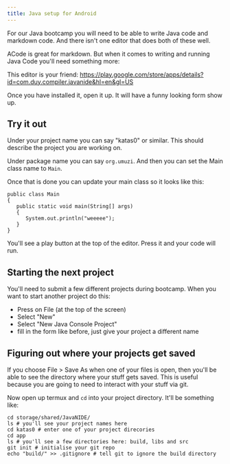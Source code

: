 ```yaml
---
title: Java setup for Android
---
```


For our Java bootcamp you will need to be able to write Java code and markdown code. And there isn't one editor that does both of these well.

ACode is great for markdown. But when it comes to writing and running Java Code you'll need something more:

This editor is your friend: https://play.google.com/store/apps/details?id=com.duy.compiler.javanide&hl=en&gl=US

Once you have installed it, open it up. It will have a funny looking form show up. 

## Try it out

Under your project name you can say "katas0" or similar. This should describe the project you are working on.

Under package name you can say `org.umuzi`. And then you can set the Main class name to `Main`.

Once that is done you can update your main class so it looks like this:

```
public class Main
{
   public static void main(String[] args)
   {
      System.out.println("weeeee");
   }
}
```

You'll see a play button at the top of the editor. Press it and your code will run.

## Starting the next project

You'll need to submit a few different projects during bootcamp. When you want to start another project do this:

- Press on File (at the top of the screen)
- Select "New"
- Select "New Java Console Project"
- fill in the form like before, just give your project a different name

## Figuring out where your projects get saved

If you choose File > Save As when one of your files is open, then you'll be able to see the directory where your stuff gets saved. This is useful because you are going to need to interact with your stuff via git.

Now open up termux and `cd` into your project directory. It'll be something like:

```
cd storage/shared/JavaNIDE/
ls # you'll see your project names here
cd katas0 # enter one of your project direcories
cd app
ls # you'll see a few directories here: build, libs and src
git init # initialise your git repo
echo "build/" >> .gitignore # tell git to ignore the build directory
```
